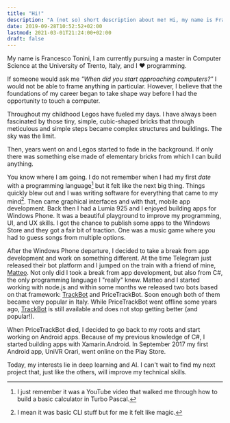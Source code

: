 ```yaml
---
title: "Hi!"
description: "A (not so) short description about me! Hi, my name is Francesco Tonini and I am a Computer Science student at the University of Trento, Italy"
date: 2019-09-28T10:52:52+02:00
lastmod: 2021-03-01T21:24:00+02:00
draft: false
---
```


My name is Francesco Tonini, I am currently pursuing a master in Computer Science at the University of Trento, Italy, and I :heart: programming.

If someone would ask me _"When did you start approaching computers?"_ I would not be able to frame anything in particular.
However, I believe that the foundations of my career began to take shape way before I had the opportunity to touch a computer.

Throughout my childhood Legos have fueled my days.
I have always been fascinated by those tiny, simple, cubic-shaped bricks that through meticulous and simple steps became complex structures and buildings.
The sky was the limit.

Then, years went on and Legos started to fade in the background.
If only there was something else made of elementary bricks from which I can build anything.

You know where I am going.
I do not remember when I had my first _date_ with a programming language[^1] but it felt like the next big thing.
Things quickly blew out and I was writing software for everything that came to my mind[^2].
Then came graphical interfaces and with that, mobile app development.
Back then I had a Lumia 925 and I enjoyed building apps for Windows Phone.
It was a beautiful playground to improve my programming, UI, and UX skills.
I got the chance to publish some apps to the Windows Store and they got a fair bit of traction.
One was a music game where you had to guess songs from multiple options.

After the Windows Phone departure, I decided to take a break from app development and work on something
different. At the time Telegram just released their bot platform and I jumped on the train with a friend of mine, [Matteo](https://contrini.it). Not only did I took a break from app development,
but also from C#, the only programming language I "really" knew. Matteo and I started working with node.js and within some months we released two bots based on that framework: [TrackBot](https://trackbot.it) and PriceTrackBot.
Soon enough both of them became very popular in Italy. While PriceTrackBot went offline some years ago, [TrackBot](https://trackbot.it) is still available and does not stop getting better (and popular!). 						

When PriceTrackBot died, I decided to go back to my roots and start working on Android apps. Because of my
previous knowledge of C#, I started building apps with Xamarin.Android. In September 2017 my first Android
app, UniVR Orari, went online on the Play Store.

Today, my interests lie in deep learning and AI. I can't wait to find my next project that, just like the others, will improve my technical skills.

[^1]: I just remember it was a YouTube video that walked me through how to build a basic calculator in Turbo Pascal.
[^2]: I mean it was basic CLI stuff but for me it felt like magic.
